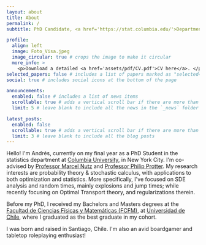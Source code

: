 ```yaml
---
layout: about
title: About
permalink: /
subtitle: PhD Candidate, <a href='https://stat.columbia.edu/'>Department of Statistics</a>, Columbia University.

profile:
  align: left
  image: Foto_Visa.jpeg
  image_circular: true # crops the image to make it circular
  more_info: >
    <p>Download a detailed <a href='assets/pdf/CV.pdf'>CV here</a>. </p>
selected_papers: false # includes a list of papers marked as "selected={true}"
social: true # includes social icons at the bottom of the page

announcements:
  enabled: false # includes a list of news items
  scrollable: true # adds a vertical scroll bar if there are more than 3 news items
  limit: 5 # leave blank to include all the news in the `_news` folder

latest_posts:
  enabled: false
  scrollable: true # adds a vertical scroll bar if there are more than 3 new posts items
  limit: 3 # leave blank to include all the blog posts
---
```


Hello! I'm Andrés, currently on my final year as a PhD Student in the statistics department at [Columbia University](https://stat.columbia.edu/), in New York City. I'm co-advised by [Professor Marcel Nutz](https://www.marcelnutz.com/) and [Professor Philip Protter](https://sites.stat.columbia.edu/protter/). My research interests are probability theory & stochastic calculus, with applications to both optimization and statistics. More specifically, I've focused on SDE analysis and random times, mainly explosions and jump times; while recently focusing on Optimal Transport theory, and regularizations therein. 

Before my PhD, I received my Bachelors and Masters degrees at the [Facultad de Ciencias Físicas y Matemáticas (FCFM)](https://ingenieria.uchile.cl/), at [Universidad de Chile](https://uchile.cl/), where I graduated as the best graduate in my cohort. 

I was born and raised in Santiago, Chile. I'm also an avid boardgamer and tabletop roleplaying enthusiast!

